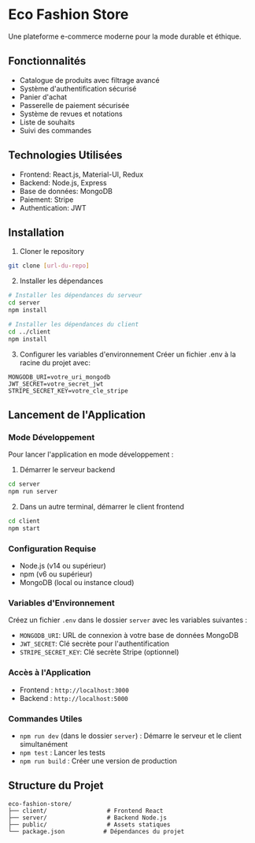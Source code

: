 # Eco Fashion Store

Une plateforme e-commerce moderne pour la mode durable et éthique.

## Fonctionnalités

- Catalogue de produits avec filtrage avancé
- Système d'authentification sécurisé
- Panier d'achat
- Passerelle de paiement sécurisée
- Système de revues et notations
- Liste de souhaits
- Suivi des commandes

## Technologies Utilisées

- Frontend: React.js, Material-UI, Redux
- Backend: Node.js, Express
- Base de données: MongoDB
- Paiement: Stripe
- Authentication: JWT

## Installation

1. Cloner le repository
```bash
git clone [url-du-repo]
```

2. Installer les dépendances
```bash
# Installer les dépendances du serveur
cd server
npm install

# Installer les dépendances du client
cd ../client
npm install
```

3. Configurer les variables d'environnement
Créer un fichier .env à la racine du projet avec:
```
MONGODB_URI=votre_uri_mongodb
JWT_SECRET=votre_secret_jwt
STRIPE_SECRET_KEY=votre_cle_stripe
```

## Lancement de l'Application

### Mode Développement

Pour lancer l'application en mode développement :

1. Démarrer le serveur backend
```bash
cd server
npm run server
```

2. Dans un autre terminal, démarrer le client frontend
```bash
cd client
npm start
```

### Configuration Requise

- Node.js (v14 ou supérieur)
- npm (v6 ou supérieur)
- MongoDB (local ou instance cloud)

### Variables d'Environnement

Créez un fichier `.env` dans le dossier `server` avec les variables suivantes :
- `MONGODB_URI`: URL de connexion à votre base de données MongoDB
- `JWT_SECRET`: Clé secrète pour l'authentification
- `STRIPE_SECRET_KEY`: Clé secrète Stripe (optionnel)

### Accès à l'Application

- Frontend : `http://localhost:3000`
- Backend : `http://localhost:5000`

### Commandes Utiles

- `npm run dev` (dans le dossier `server`) : Démarre le serveur et le client simultanément
- `npm test` : Lancer les tests
- `npm run build` : Créer une version de production

## Structure du Projet

```
eco-fashion-store/
├── client/                 # Frontend React
├── server/                 # Backend Node.js
├── public/                 # Assets statiques
└── package.json           # Dépendances du projet
